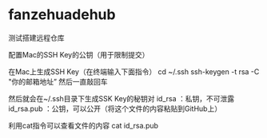 # fanzehuadehub
测试搭建远程仓库

配置Mac的SSH Key的公钥（用于限制提交）

在Mac上生成SSH Key（在终端输入下面指令）
cd ~/.ssh
ssh-keygen -t rsa -C "你的邮箱地址”
然后一直敲回车

然后就会在~/.ssh目录下生成SSK Key的秘钥对
id_rsa ：私钥，不可泄露
id_rsa.pub ：公钥，可以公开（将这个文件的内容粘贴到GitHub上）

利用cat指令可以查看文件的内容
cat id_rsa.pub
